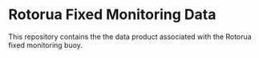 # Rotorua Fixed Monitoring Data

This repository contains the the data product associated with the Rotorua fixed
monitoring buoy.

